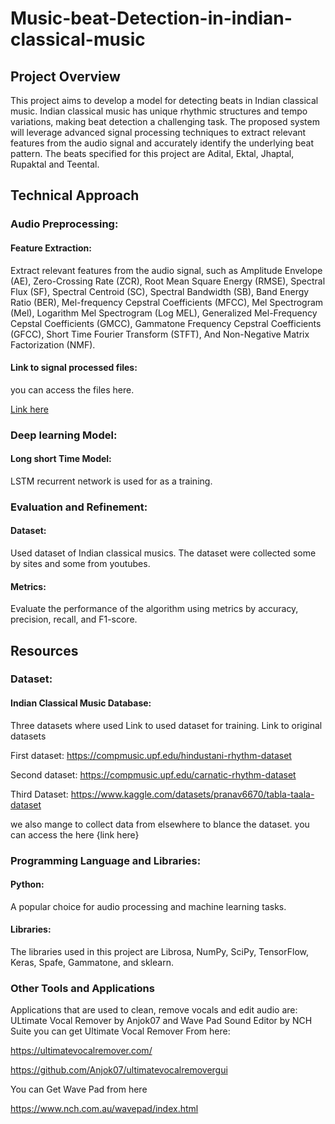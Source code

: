 # Music-beat-Detection-in-indian-classical-music
## Project Overview
This project aims to develop a model for detecting beats in Indian classical music. Indian classical music has unique rhythmic structures and tempo variations, making beat detection a challenging task. The proposed system will leverage advanced signal processing techniques to extract relevant features from the audio signal and accurately identify the underlying beat pattern.
The beats specified for this project are Adital, Ektal, Jhaptal, Rupaktal and Teental.
## Technical Approach
### Audio Preprocessing:
#### Feature Extraction: 
Extract relevant features from the audio signal, such as Amplitude Envelope (AE), Zero-Crossing Rate (ZCR), Root Mean Square Energy (RMSE), Spectral Flux (SF), Spectral Centroid (SC), Spectral Bandwidth (SB), Band Energy Ratio  (BER), Mel-frequency Cepstral Coefficients (MFCC), Mel Spectrogram (Mel), Logarithm Mel Spectrogram (Log MEL), Generalized Mel-Frequency Cepstal Coefficients (GMCC), Gammatone Frequency Cepstral Coefficients (GFCC), Short Time Fourier Transform (STFT), And Non-Negative Matrix Factorization (NMF).
#### Link to signal processed files: 
you can access the files here.

[Link here](https://drive.google.com/drive/folders/1CNzfsJo4Z225SaHzSnb8M-xclVlnjzIN?usp=drive_link)
### Deep learning Model:
#### Long short Time Model: 
LSTM recurrent network  is used for as a training.
### Evaluation and Refinement:
#### Dataset: 
Used dataset of Indian classical musics. The dataset were collected some by sites and some from youtubes.
#### Metrics: 
Evaluate the performance of the algorithm using metrics by accuracy, precision, recall, and F1-score.
## Resources
### Dataset:
#### Indian Classical Music Database: 
Three datasets where used
Link to used dataset for training.
Link to original datasets

First dataset: https://compmusic.upf.edu/hindustani-rhythm-dataset

Second dataset: https://compmusic.upf.edu/carnatic-rhythm-dataset

Third Dataset: https://www.kaggle.com/datasets/pranav6670/tabla-taala-dataset

we also mange to collect data from elsewhere to blance the dataset. you can access the here
{link here}

### Programming Language and Libraries:
#### Python: 
A popular choice for audio processing and machine learning tasks.
#### Libraries: 
The libraries used in this project are Librosa, NumPy, SciPy, TensorFlow, Keras, Spafe, Gammatone, and sklearn.
### Other Tools and Applications
Applications that are used to clean, remove vocals and edit audio are:
ULtimate Vocal Remover by Anjok07 and Wave Pad Sound Editor by NCH Suite
you can get Ultimate Vocal Remover From here:

https://ultimatevocalremover.com/

https://github.com/Anjok07/ultimatevocalremovergui

You can Get Wave Pad from here

https://www.nch.com.au/wavepad/index.html
